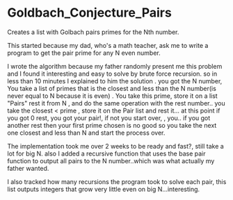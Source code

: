 # Goldbach_Conjecture_Pairs

Creates a list with Golbach pairs primes for the Nth number.

This started because my dad, who's a math teacher, ask me to write a program to get the pair prime for any N even number.

I wrote the algorithm because my father randomly present me this problem and I found it interesting and easy to solve by brute force recursion.
so in less than 10 minutes I explained to him the solution . you got the N number, You take a list of primes that is the closest and less than the N number(is never equal to N because it is even) .
You take this prime, store it on a list "Pairs" rest it from N , and do the same operation with the rest number.. you take the closest < prime , store it on the Pair list and rest it... at this point if you got 0 rest, you got your pair!, if not you start over,   , you.. if you got another rest then your first prime chosen is no good so you take the next one closest and less than N
and start the process over.

The implementation took me over 2 weeks to be ready and fast?, still take a lot for big N. also I added a recursive function that uses the base pair function to output all pairs to the N number..which was what actually my father wanted. 

I also tracked how many recursions the program took to solve each pair, this list outputs integers that grow very little even on big N...interesting.
